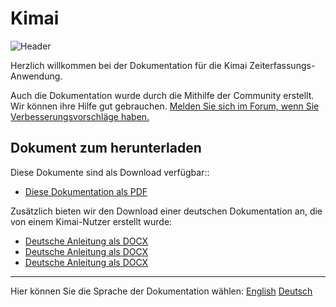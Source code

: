 # Kimai

![Header](https://raw.github.com/kimai/documentation/master/assets/intro.jpg)

Herzlich willkommen bei der Dokumentation für die  Kimai Zeiterfassungs-Anwendung.

Auch die Dokumentation wurde durch die Mithilfe der Community erstellt.
Wir können ihre Hilfe gut gebrauchen. [Melden Sie sich im Forum, wenn Sie Verbesserungsvorschläge haben.](http://forum.kimai.org/)


## Dokument zum herunterladen

Diese Dokumente sind als Download verfügbar::

* [Diese Dokumentation als PDF](https://github.com/kimai/manuals/raw/master/documentation.pdf)

Zusätzlich bieten wir den Download einer deutschen Dokumentation an, die von einem Kimai-Nutzer erstellt wurde:

* [Deutsche Anleitung als DOCX](https://github.com/kimai/manuals/blob/master/Kimai%20Zeiterfassung%20Benutzerhandbuch.docx?raw=true)
* [Deutsche Anleitung als DOCX](https://github.com/kimai/manuals/blob/master/Kimai%20Zeiterfassung%20Benutzerhandbuch.odt?raw=true)
* [Deutsche Anleitung als DOCX](https://github.com/kimai/manuals/blob/master/Kimai%20Zeiterfassung%20Benutzerhandbuch_deutsch_final.pdf?raw=true)

---
Hier können Sie die Sprache der Dokumentation wählen: 
[English](https://actxc.gitbooks.io/kimai_documentation/content/v/multilang/en/index.html)
[Deutsch](https://actxc.gitbooks.io/kimai_documentation/content/v/multilang/de/index.html)
